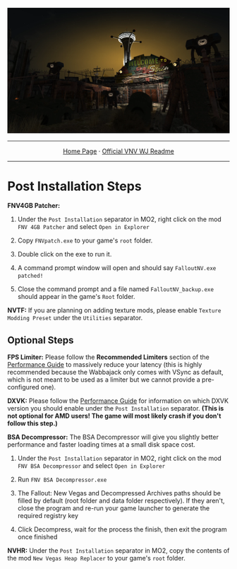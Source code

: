 <img src= "https://github.com/zpok3/Viva-New-Vegas-Unofficial-Wabbajack/blob/main/background.webp" target="_blank"></a>

---

<p align="center">
 <a href="https://vivanewvegas.moddinglinked.com/">Home Page</a> ·
  <a href="https://vivanewvegas.moddinglinked.com/wabbajack.html">Official VNV WJ Readme</a>

 ---
 # Post Installation Steps

**FNV4GB Patcher:**
1. Under the `Post Installation` separator in MO2, right click on the mod `FNV 4GB Patcher` and select `Open in Explorer`

2. Copy `FNVpatch.exe` to your game's `root` folder.

3. Double click on the exe to run it.

4. A command prompt window will open and should say `FalloutNV.exe patched!`

5. Close the command prompt and a file named `FalloutNV_backup.exe` should appear in the game's `Root` folder.

**NVTF:** If you are planning on adding texture mods, please enable `Texture Modding Preset` under the `Utilities` separator.

## Optional Steps

**FPS Limiter:** Please follow the **Recommended Limiters** section of the [Performance Guide](https://performance.moddinglinked.com/falloutnv.html#RecommendedLimiters) to massively reduce your latency (this is highly recommended because the Wabbajack only comes with VSync as default, which is not meant to be used as a limiter but we cannot provide a pre-configured one).

**DXVK:** Please follow the [Performance Guide](https://performance.moddinglinked.com/falloutnv.html) for information on which DXVK version you should enable under the `Post Installation` separator. **(This is not optional for AMD users! The game will most likely crash if you don't follow this step.)** 

**BSA Decompressor:** The BSA Decompressor will give you slightly better performance and faster loading times at a small disk space cost.

1. Under the `Post Installation` separator in MO2, right click on the mod `FNV BSA Decompressor` and select `Open in Explorer`

2. Run `FNV BSA Decompressor.exe`

3. The Fallout: New Vegas and Decompressed Archives paths should be filled by default (root folder and data folder respectively). If they aren't, close the program and re-run your game launcher to generate the required registry key

4. Click Decompress, wait for the process the finish, then exit the program once finished

**NVHR:** Under the `Post Installation` separator in MO2, copy the contents of the mod `New Vegas Heap Replacer` to your game's `root` folder.
